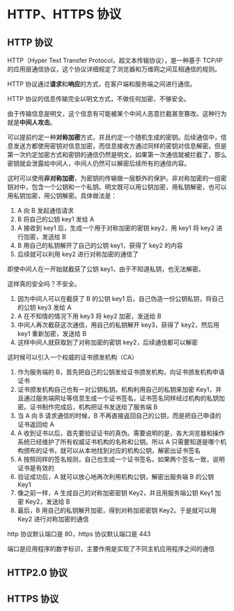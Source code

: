 # HTTP、HTTPS 协议

## HTTP 协议

HTTP（Hyper Text Transfer Protocol，超文本传输协议），是一种基于 TCP/IP 的应用层通信协议，这个协议详细规定了浏览器和万维网之间互相通信的规则。

HTTP 协议通过**请求**和**响应**的方式，在客户端和服务端之间进行通信。

HTTP 协议的信息传输完全以明文方式，不做任何加密，不够安全。

由于传输信息是明文，这个信息有可能被某个中间人恶意拦截甚至篡改。这种行为就是**中间人攻击**。

可以提前约定一种**对称加密**方式，并且约定一个随机生成的密钥。后续通信中，信息发送方都使用密钥对信息加密，而信息接收方通过同样的密钥对信息解密。但是第一次约定加密方式和密钥的通信仍然是明文，如果第一次通信就被拦截了，那么密钥就会泄露给中间人，中间人仍然可以解密后续所有的通信内容。

这时可以使用**非对称加密**，为密钥的传输做一层额外的保护。非对称加密的一组密钥对中，包含一个公钥和一个私钥。明文既可以用公钥加密，用私钥解密，也可以用私钥加密，用公钥解密。具体做法是：

1. A 向 B 发起通信请求
2. B 将自己的公钥 key1 发给 A
3. A 接收到 key1 后，生成一个用于对称加密的密钥 key2，用 key1 将 key2 进行加密，发送给 B
4. B 用自己的私钥解开了自己的公钥 key1，获得了 key2 的内容
5. 后续就可以利用 key2 进行对称加密的通信了

即使中间人在一开始就截获了公钥 key1，由于不知道私钥，也无法解密。

这样真的安全吗？不安全。

1. 因为中间人可以在截获了 B 的公钥 key1 后，自己伪造一份公钥私钥，将自己的公钥 key3 发给 A
2. A 在不知情的情况下用 key3 将 key2 加密，发送给 B
3. 中间人再次截获这次通信，用自己的私钥解开 key3，获得了 key2，然后用 key1 重新加密，发送给 B
4. 这样中间人就获取到了对称加密的密钥 key2，后续通信都可以解密

这时候可以引入一个权威的证书颁发机构（CA）

1. 作为服务端的 B，首先把自己的公钥发给证书颁发机构，向证书颁发机构申请证书
2. 证书颁发机构自己也有一对公钥私钥。机构利用自己的私钥来加密 Key1，并且通过服务端网址等信息生成一个证书签名，证书签名同样经过机构的私钥加密。证书制作完成后，机构把证书发送给了服务端 B
3. 当 A 向 B 请求通信的时候，B 不再直接返回自己的公钥，而是把自己申请的证书返回给 A
4. A 收到证书以后，首先要验证证书的真伪。需要说明的是，各大浏览器和操作系统已经维护了所有权威证书机构的名称和公钥。所以 A 只需要知道是哪个机构颁布的证书，就可以从本地找到对应的机构公钥，解密出证书签名
5. A 按照同样的签名规则，自己也生成一个证书签名，如果两个签名一致，说明证书是有效的
6. 验证成功后，A 就可以放心地再次利用机构公钥，解密出服务端 B 的公钥 Key1
7. 像之前一样，A 生成自己的对称加密密钥 Key2，并且用服务端公钥 Key1 加密 Key2，发送给 B
8. 最后，B 用自己的私钥解开加密，得到对称加密密钥 Key2。于是就可以用 Key2 进行对称加密的通信

http 协议默认端口是 80，https 协议默认端口是 443

端口是应用程序的数字标识，主要作用是实现了不同主机应用程序之间的通信

## HTTP2.0 协议

## HTTPS 协议
